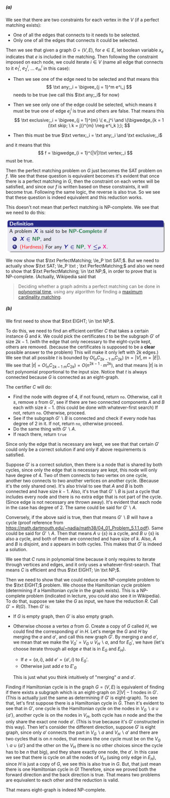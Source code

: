 ##### (a)

We see that there are two constraints for each vertex in the $V$ (if a perfect matching exists):

* One of all the edges that connects to it needs to be selected.
* Only one of all the edges that connects it could be selected.

Then we see that given a graph $G = (V, E)$, for $e \in E$, let boolean variable $x_e$ indicates that $e$ is included in the matching. Then following the constraint imposed on each node, we could iterate $i \in V$ (name all edge that connects to it $e^i_1$, $e^i_2$, ... $e^i_m$  in this case):

* Then we see one of the edge need to be selected and that means this
  $$
  \txt any;_i = \bigvee_{j = 1}^m e^i_j
  $$
  needs to be true (we call this $\txt any;_i$ for now)

* Then we see only one of the edge could be selected, which means it must be true one of edge $e^i_j$ is true and others are false. That means this
  $$
  \txt exclusive;_i = \bigvee_{j = 1}^{m} \( e_j^i \and \(\bigwedge_{k = 1 (\txt skip; \ k = j)}^{m} \neg e^i_k ););
  $$

* Then this must be true $\txt vertex;_i = \txt any;_i \and \txt exclusive;_i$

and it means that this
$$
f = \bigwedge_{i = 1}^{|V|}\txt vertex;_i
$$
must be true.

Then the perfect matching problem on $G$ just becomes the SAT problem on $f$. We see that these question is equivalent becomes it's evident that once there is a perfect matching in $G$, then the constraint on each vertex will be satisfied, and since our $f$ is written based on these constraints, it will become true. Following the same logic, the reverse is also true. So we see that these question is indeed equivalent and this reduction works.

This doesn't not mean that perfect matching is NP-complete. We see that we need to do this:

![image-20230428022428928](./CS374HW11Q2.assets/image-20230428022428928.png)

We now show that $\txt PerfectMatching; \le_P \txt SAT;$. But we need to actually show $\txt SAT; \le_P \txt ; \txt PerfectMatching;$ and also we need to show that $\txt PerfectMatching; \in \txt NP;$, in order to prove that is NP-complete. (Actually, Wikipedia said that

>Deciding whether a graph admits a perfect matching can be done in [polynomial time](https://en.wikipedia.org/wiki/Polynomial-time), using any algorithm for finding a [maximum cardinality matching](https://en.wikipedia.org/wiki/Maximum_cardinality_matching).

##### (b)

We first need to show that $\txt EIGHT; \in \txt NP;$. 

To do this, we need to find an efficient certifier $C$ that takes a certain instance $G$ and $k$. We could pick the certificates $t$ to be the subgraph $G'$ of size $2k - 1$. (with the edge that only necessary to the eight-cycle kept, others are removed. (because the certificates is supposed to be a **clear** possible answer to the problem) This will make it only left with $2k$ edges.) We see that all possible $t$ is bounded by $O(_n C _{2k - 1}\ _mC _{2k})$ ($n = |V|, m = |E|$). We see that $|t| = O(_n C _{2k - 1}\ _mC _{2k}) = O(n^{2k -1 } \cdot m^{2k})$, and that means $|t|$ is in fact polynomial proportional to the input size. Notice that $t$ is always connected because $G$ is connected as an eight-graph.

The certifier $C$ will do:

* Find the node with degree of 4, if not found, return `no`. Otherwise, call it $s$, remove $s$ from $G'$, see if there are two connected components $A$ and $B$ each with size $k - 1$. (this could be done with whatever-first search) If not, return `no`. Otherwise, proceed.
* See if the subgraph $G' \backslash B$ is connected and check if every node has degree of 2 in it. If not, return `no`, otherwise proceed.
* Do the same thing with $G' \backslash A$.
* If reach there, return `true`

Since only the edge that is necessary are kept, we see that that certain $G'$ could only be a correct solution if and only if above requirements is satisfied. 

Suppose $G'$ is a correct solution, then there is a node that is shared by both cycles, since only the edge that is necessary are kept, this node will only have degree of 4. Two of them connects to two vertex on one cycle, another two connects to two another vertices on another cycle. (Because it's the only shared one). It's also trivial to see that $A$ and $B$ is both connected and have size $k - 1$. Also, it's true that $G' \backslash B$ is just a cycle that includes every node and there is no extra edge that is not part of the cycle. (Since edge is not necessary are thrown away). It's evident that each node in the case has degree of 2. The same could be said for $G' \backslash A$. 

Conversely, if the above said is true, then that means $G' \backslash B$ will have a cycle (proof reference from https://math.dartmouth.edu/~nadia/math38/04_01_Problem_5.1.1.pdf). Same could be said for $G' \backslash A$. Then that means $A \cup \{s \}$ is a cycle, and $B \cup \{s \}$ is also a cycle, and both of them are connected and have size of $k$. Also, $A$ and $B$ is disjoint, and $s$ appears in both cycles. This makes that $G'$ is indeed a solution.

We see that $C$ runs in polynomial time because it only requires to iterate through vertices and edges, and it only uses a whatever-first-search. That means $C$ is efficient and thus $\txt EIGHT; \in \txt NP;$. 

Then we need to show that we could reduce one NP-complete problem to the $\txt EIGHT;$ problem. We choose the Hamiltonian cycle problem (determining if a Hamiltonian cycle in the graph exists). This is a NP-complete problem (indicated in lecture, you could also see it in Wikipedia). To do that, suppose we take the $G$ as input, we have the reduction $R$. Call $G' = R(G)$. Then $G'$ is:

* If $G$ is empty graph, then $G'$ is also empty graph.

* Otherwise choose a vertex $a$ from $G$. Create a copy of $G$ called $H$, we could find the corresponding $a'$ in $H$. Let's merge the $G$ and $H$ by merging the $a$ and $a'$, and call this new graph $G'$. By merging $a$ and $a'$, we mean that we make the $V_G' = V_G \cup V_H \backslash a$, and for $E_G'$, we have (let's choose iterate through all edge $e$ that is in $E_G$ and $E_H$).

  * If $e = \{ a, i \}$, add $e' = \{ a', i \}$ to $E_G'$.
  * Otherwise just add $e$ to $E'_G$

  This is just what you think intuitively of "merging" $a$ and $a'$.

Finding if Hamiltonian cycle is in the graph $G = (V, E)$ is equivalent of finding if there exists a subgraph which is an eight-graph on $2|V| - 1$ nodes in $G'$. (This is actually just the same as determining if $G'$ is eight-graph). To see that, let's first suppose there is a Hamiltonian cycle in $G$. Then it's evident to see that in $G'$, one cycle is the Hamiltonian cycle on the nodes in $V_G \backslash a \cup \{a'\}$, another cycle is on the nodes in $V_H$, both cycle has $n$ node and the the only share the exact one node $a'$. (This is true because it's $G'$ constructed in this way). Then let's consider the different direction, suppose $G'$ is eight graph, since only $a'$ connects the part in $V_G \backslash a$ and  $V_H \backslash a'$ and there are two cycles that is on $n$ nodes, that means the one cycle must be on the $V_G \backslash a \cup \{a'\}$ and the other on the $V_H$ (there is no other choices since the cycle has to be $n$ that big), and they share exactly one node, the $a'$. In this case we see that there is cycle on all the nodes of $V_H$ (using only edge in $E_H$), since $H$ is just a copy of $G$, we see this is also true in $G$. But, that just mean there is one Hamiltonian cycle in $G$! Therefore, since we proved both the forward direction and the back direction is true. That means two problems are equivalent to each other and the reduction is valid.

That means eight-graph is indeed NP-complete.